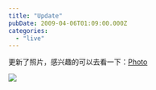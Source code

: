 ```yaml
---
title: "Update"
pubDate: 2009-04-06T01:09:00.000Z
categories: 
  - "live"
---
```


更新了照片，感兴趣的可以去看一下：[Photo](https://photo.liuweinan.com/)

![](http://lh3.ggpht.com/_yjXzvPDRjR4/SdlPLUnAiqI/AAAAAAAAEV8/c_pSAPbA668/vivian.jpg)
